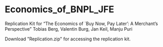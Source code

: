# Economics_of_BNPL_JFE

Replication Kit for “The Economics of `Buy Now, Pay Later’: A Merchant’s Perspective”
Tobias Berg, Valentin Burg, Jan Keil, Manju Puri

Download "Replication.zip" for accessing the replication kit.
